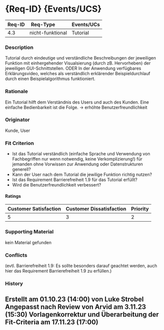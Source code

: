 # {Req-ID} {Events/UCS}

| Req-ID | Req-Type         | Events/UCs |
|--------|------------------|------------|
| 4.3    | nicht-funktional | Tutorial   |  

### Description
Tutorial durch eindeutige und verständliche Beschreibungen der jeweiligen Funktion mit einhergehender Visualsierung (durch zB. Hervorheben) der jeweiligen GUI-Schnittstellen.
ODER
In der Anwendung verfügbares Erklärungsvideo, welches als verständlich erklärender Beispieldurchlauf durch einen Beispielalgorithmus funktioniert.

### Rationale
Ein Tutorial hilft dem Verständnis des Users und auch des Kunden. Eine einfache Bedienbarkeit ist die Folge. -> erhöhte Benutzerfreundlichkeit  

### Originator
Kunde, User 

### Fit Criterion
- Ist das Tutorial verständlich (einfache Sprache und Verwendung von Fachbegriffen nur wenn notwendig, keine Verkomplizierung!) für jemanden ohne Vorwissen zur Anwendung oder Datenstrukturen generell?
- Kann der User nach dem Tutorial die jewilige Funktion richtig nutzen?
- Ist das Requirement Barrierefreiheit 1.9 für das Tutorial erfüllt?
- Wird die Benutzerfreundlichkeit verbessert?

#### Ratings
| Customer Satisfaction | Customer Dissatisfaction | Priority |
|-----------------------|--------------------------|----------|
| 5                     | 3                        | 2        |  

### Supporting Material
kein Material gefunden
  
### Conflicts
(evtl. Barrierefreiheit 1.9: Es sollte besonders darauf geachtet werden, auch hier das Requirement Barrierefreiheit 1.9 zu erfüllen.)  

### History
Erstellt am 01.10.23 (14:00) von Luke Strobel
Angepasst nach Review von Arvid am 3.11.23 (15:30)
Vorlagenkorrektur und Überarbeitung der Fit-Criteria am 17.11.23 (17:00)
---
